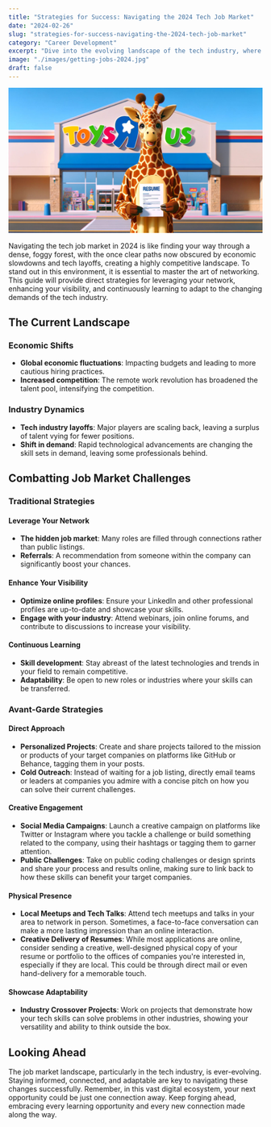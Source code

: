 ```yaml
---
title: "Strategies for Success: Navigating the 2024 Tech Job Market"
date: "2024-02-26"
slug: "strategies-for-success-navigating-the-2024-tech-job-market"
category: "Career Development"
excerpt: "Dive into the evolving landscape of the tech industry, where economic shifts and competitive dynamics demand innovative job search strategies. Discover how networking, skill development, and avant-garde approaches can guide you to your next opportunity."
image: "./images/getting-jobs-2024.jpg"
draft: false
---
```


![Job Hunting in 2024](./images/getting-jobs-2024.jpg)

<div class="prose prose-lg max-w-none mt-10">

Navigating the tech job market in 2024 is like finding your way through a dense, foggy forest, with the once clear paths now obscured by economic slowdowns and tech layoffs, creating a highly competitive landscape. To stand out in this environment, it is essential to master the art of networking. This guide will provide direct strategies for leveraging your network, enhancing your visibility, and continuously learning to adapt to the changing demands of the tech industry.

## The Current Landscape
### Economic Shifts

- **Global economic fluctuations**: Impacting budgets and leading to more cautious hiring practices.
- **Increased competition**: The remote work revolution has broadened the talent pool, intensifying the competition.

### Industry Dynamics

- **Tech industry layoffs**: Major players are scaling back, leaving a surplus of talent vying for fewer positions.
- **Shift in demand**: Rapid technological advancements are changing the skill sets in demand, leaving some professionals behind.

## Combatting Job Market Challenges

### Traditional Strategies
#### Leverage Your Network

- **The hidden job market**: Many roles are filled through connections rather than public listings.
- **Referrals**: A recommendation from someone within the company can significantly boost your chances.

#### Enhance Your Visibility

- **Optimize online profiles**: Ensure your LinkedIn and other professional profiles are up-to-date and showcase your skills.
- **Engage with your industry**: Attend webinars, join online forums, and contribute to discussions to increase your visibility.

#### Continuous Learning

- **Skill development**: Stay abreast of the latest technologies and trends in your field to remain competitive.
- **Adaptability**: Be open to new roles or industries where your skills can be transferred.

### Avant-Garde Strategies

#### Direct Approach
- **Personalized Projects**: Create and share projects tailored to the mission or products of your target companies on platforms like GitHub or Behance, tagging them in your posts.
- **Cold Outreach**: Instead of waiting for a job listing, directly email teams or leaders at companies you admire with a concise pitch on how you can solve their current challenges.
  
#### Creative Engagement
  
- **Social Media Campaigns**: Launch a creative campaign on platforms like Twitter or Instagram where you tackle a challenge or build something related to the company, using their hashtags or tagging them to garner attention.
- **Public Challenges**: Take on public coding challenges or design sprints and share your process and results online, making sure to link back to how these skills can benefit your target companies.
  
#### Physical Presence
    
- **Local Meetups and Tech Talks**: Attend tech meetups and talks in your area to network in person. Sometimes, a face-to-face conversation can make a more lasting impression than an online interaction.
- **Creative Delivery of Resumes**: While most applications are online, consider sending a creative, well-designed physical copy of your resume or portfolio to the offices of companies you're interested in, especially if they are local. This could be through direct mail or even hand-delivery for a memorable touch.
    
#### Showcase Adaptability

- **Industry Crossover Projects**: Work on projects that demonstrate how your tech skills can solve problems in other industries, showing your versatility and ability to think outside the box.
    
## Looking Ahead

The job market landscape, particularly in the tech industry, is ever-evolving. Staying informed, connected, and adaptable are key to navigating these changes successfully. Remember, in this vast digital ecosystem, your next opportunity could be just one connection away. Keep forging ahead, embracing every learning opportunity and every new connection made along the way.

</div>